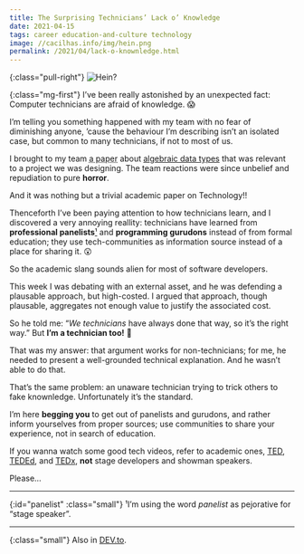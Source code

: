 ```yaml
---
title: The Surprising Technicians’ Lack o’ Knowledge
date: 2021-04-15
tags: career education-and-culture technology
image: //cacilhas.info/img/hein.png
permalink: /2021/04/lack-o-knownledge.html
---
```

[image]: {{{image}}}
[algebraic data types]: http://foldoc.org/algebraic+data+type
[DEV.to]: https://dev.to/cacilhas/the-surprising-technicians-lack-o-knowledge-19ao
[TED]: https://www.ted.com/
[TEDEd]: https://ed.ted.com/
[TEDx]: https://www.ted.com/about/programs-initiatives/tedx-program

{:class="pull-right"} ![Hein?][image]

{:class="mg-first"} I’ve been really astonished by an unexpected fact: Computer
technicians are afraid of knowledge. 😱

I’m telling you something happened with my team with no fear of diminishing
anyone, ’cause the behaviour I’m describing isn’t an isolated case, but common
to many technicians, if not to most of us.

I brought to my team
<abbr title="I’m looking for that paper now, but I can’t found it. 😞">a paper</abbr>
about [algebraic data types][] that was relevant to a project we was designing.
The team reactions were since unbelief and repudiation to pure **horror**.

And it was nothing but a trivial academic paper on Technology!!

Thenceforth I’ve been paying attention to how technicians learn, and I
discovered a very annoying reallity: technicians have learned from
**professional panelists**[¹](#panelist) and **programming gurudons** instead
of from formal education; they use tech-communities as information source
instead of a place for sharing it. 😲

So the academic slang sounds alien for most of software developers.

This week I was debating with an external asset, and he was defending a
plausable approach, but high-costed. I argued that approach, though plausable,
aggregates not enough value to justify the associated cost.

So he told me: “*We technicians* have always done that way, so it’s the right
way.” But **I’m a technician too!** 😤

That was my answer: that argument works for non-technicians; for me, he needed
to present a well-grounded technical explanation. And he wasn’t able to do
that.

That’s the same problem: an unaware technician trying to trick others to fake
knownledge. Unfortunately it’s the standard.

I’m here **begging you** to get out of panelists and gurudons, and rather inform
yourselves from proper sources; use communities to share your experience, not
in search of education.

If you wanna watch some good tech videos, refer to academic ones, [TED][],
[TEDEd][], and [TEDx][], **not** stage developers and showman speakers.

Please…

-----

{:id="panelist" :class="small"} ¹I’m using the word *panelist* as pejorative for
“stage speaker”.

-----

{:class="small"} Also in [DEV.to][].
